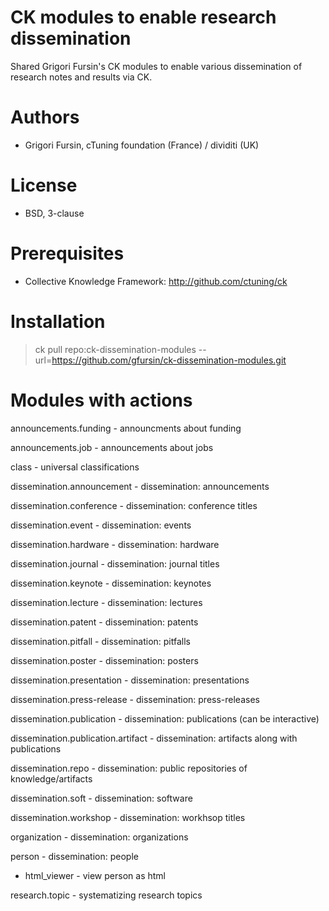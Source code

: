 CK modules to enable research dissemination
===========================================

Shared Grigori Fursin's CK modules to enable
various dissemination of research notes and
results via CK.

Authors
=======

* Grigori Fursin, cTuning foundation (France) / dividiti (UK)

License
=======
* BSD, 3-clause

Prerequisites
=============
* Collective Knowledge Framework: http://github.com/ctuning/ck

Installation
============

> ck pull repo:ck-dissemination-modules --url=https://github.com/gfursin/ck-dissemination-modules.git

Modules with actions
====================


announcements.funding - announcments about funding

announcements.job - announcements about jobs

class - universal classifications

dissemination.announcement - dissemination: announcements

dissemination.conference - dissemination: conference titles

dissemination.event - dissemination: events

dissemination.hardware - dissemination: hardware

dissemination.journal - dissemination: journal titles

dissemination.keynote - dissemination: keynotes

dissemination.lecture - dissemination: lectures

dissemination.patent - dissemination: patents

dissemination.pitfall - dissemination: pitfalls

dissemination.poster - dissemination: posters

dissemination.presentation - dissemination: presentations

dissemination.press-release - dissemination: press-releases

dissemination.publication - dissemination: publications (can be interactive)

dissemination.publication.artifact - dissemination: artifacts along with publications

dissemination.repo - dissemination: public repositories of knowledge/artifacts

dissemination.soft - dissemination: software

dissemination.workshop - dissemination: workhsop titles

organization - dissemination: organizations

person - dissemination: people

  * html_viewer - view person as html

research.topic - systematizing research topics
